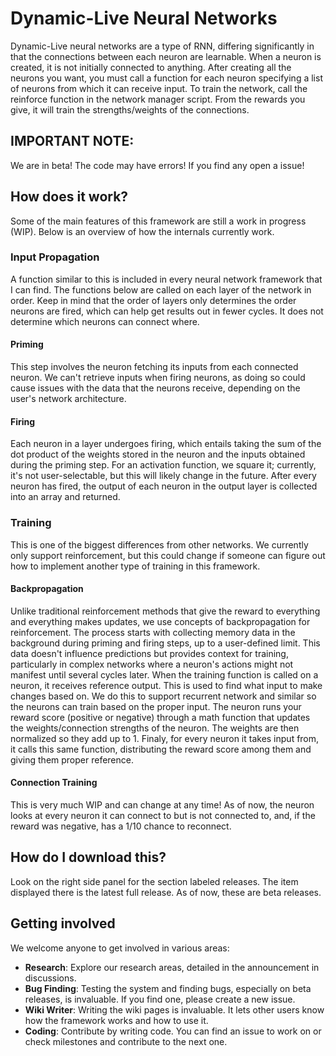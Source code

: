 # Dynamic-Live Neural Networks

Dynamic-Live neural networks are a type of RNN, differing significantly in that the connections between each neuron are learnable. When a neuron is created, it is not initially connected to anything. After creating all the neurons you want, you must call a function for each neuron specifying a list of neurons from which it can receive input. To train the network, call the reinforce function in the network manager script. From the rewards you give, it will train the strengths/weights of the connections.

## IMPORTANT NOTE:

We are in beta! The code may have errors! If you find any open a issue!

## How does it work?

Some of the main features of this framework are still a work in progress (WIP). Below is an overview of how the internals currently work.

### Input Propagation

A function similar to this is included in every neural network framework that I can find. The functions below are called on each layer of the network in order. Keep in mind that the order of layers only determines the order neurons are fired, which can help get results out in fewer cycles. It does not determine which neurons can connect where.

#### Priming

This step involves the neuron fetching its inputs from each connected neuron. We can't retrieve inputs when firing neurons, as doing so could cause issues with the data that the neurons receive, depending on the user's network architecture.

#### Firing

Each neuron in a layer undergoes firing, which entails taking the sum of the dot product of the weights stored in the neuron and the inputs obtained during the priming step. For an activation function, we square it; currently, it's not user-selectable, but this will likely change in the future. After every neuron has fired, the output of each neuron in the output layer is collected into an array and returned.

### Training

This is one of the biggest differences from other networks. We currently only support reinforcement, but this could change if someone can figure out how to implement another type of training in this framework.

#### Backpropagation

Unlike traditional reinforcement methods that give the reward to everything and everything makes updates, we use concepts of backpropagation for reinforcement. The process starts with collecting memory data in the background during priming and firing steps, up to a user-defined limit. This data doesn't influence predictions but provides context for training, particularly in complex networks where a neuron's actions might not manifest until several cycles later. When the training function is called on a neuron, it receives reference output. This is used to find what input to make changes based on. We do this to support recurrent network and similar so the neurons can train based on the proper input. The neuron runs your reward score (positive or negative) through a math function that updates the weights/connection strengths of the neuron. The weights are then normalized so they add up to 1. Finaly, for every neuron it takes input from, it calls this same function, distributing the reward score among them and giving them proper reference.

#### Connection Training

This is very much WIP and can change at any time! As of now, the neuron looks at every neuron it can connect to but is not connected to, and, if the reward was negative, has a 1/10 chance to reconnect.

## How do I download this?

Look on the right side panel for the section labeled releases. The item displayed there is the latest full release. As of now, these are beta releases.

## Getting involved

We welcome anyone to get involved in various areas:

- **Research**: Explore our research areas, detailed in the announcement in discussions.
- **Bug Finding**: Testing the system and finding bugs, especially on beta releases, is invaluable. If you find one, please create a new issue.
- **Wiki Writer**: Writing the wiki pages is invaluable. It lets other users know how the framework works and how to use it.
- **Coding**: Contribute by writing code. You can find an issue to work on or check milestones and contribute to the next one.
